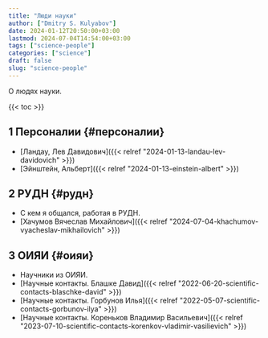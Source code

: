 ```yaml
---
title: "Люди науки"
author: ["Dmitry S. Kulyabov"]
date: 2024-01-12T20:50:00+03:00
lastmod: 2024-07-04T14:54:00+03:00
tags: ["science-people"]
categories: ["science"]
draft: false
slug: "science-people"
---
```


О людях науки.

<!--more-->

{{< toc >}}


## <span class="section-num">1</span> Персоналии {#персоналии}

-   [Ландау, Лев Давидович]({{< relref "2024-01-13-landau-lev-davidovich" >}})
-   [Эйнштейн, Альберт]({{< relref "2024-01-13-einstein-albert" >}})


## <span class="section-num">2</span> РУДН {#рудн}

-   С кем я общался, работая в РУДН.
-   [Хачумов Вячеслав Михайлович]({{< relref "2024-07-04-khachumov-vyacheslav-mikhailovich" >}})


## <span class="section-num">3</span> ОИЯИ {#оияи}

-   Научники из ОИЯИ.
-   [Научные контакты. Блашке Давид]({{< relref "2022-06-20-scientific-contacts-blaschke-david" >}})
-   [Научные контакты. Горбунов Илья]({{< relref "2022-05-07-scientific-contacts-gorbunov-ilya" >}})
-   [Научные контакты. Кореньков Владимир Васильевич]({{< relref "2023-07-10-scientific-contacts-korenkov-vladimir-vasilievich" >}})
